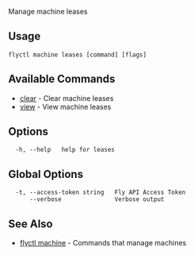 Manage machine leases


## Usage
~~~
flyctl machine leases [command] [flags]
~~~

## Available Commands
* [clear](/docs/flyctl/machine-leases-clear/)	 - Clear machine leases
* [view](/docs/flyctl/machine-leases-view/)	 - View machine leases

## Options

~~~
  -h, --help   help for leases
~~~

## Global Options

~~~
  -t, --access-token string   Fly API Access Token
      --verbose               Verbose output
~~~

## See Also

* [flyctl machine](/docs/flyctl/machine/)	 - Commands that manage machines

